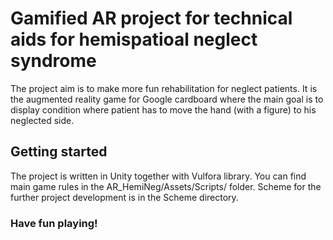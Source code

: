 # Gamified AR project for technical aids for hemispatioal neglect syndrome

The project aim is to make more fun rehabilitation for neglect patients. 
It is the augmented reality game for Google cardboard where the main goal is 
to display condition where patient has to move the hand (with a figure)
to his neglected side.

## Getting started

The project is written in Unity together with Vulfora library.
You can find main game rules in the AR_HemiNeg/Assets/Scripts/ folder.
Scheme for the further project development is in the Scheme directory.


### Have fun playing!

